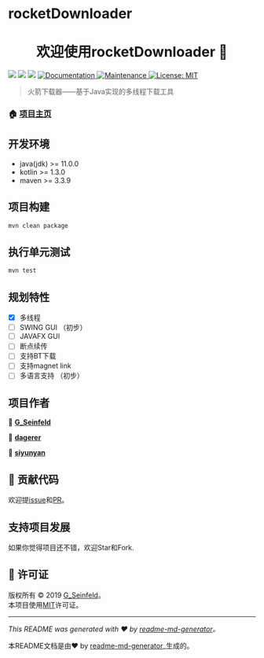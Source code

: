 # rocketDownloader



<h1 align="center">欢迎使用rocketDownloader 👋</h1>
<p>
  <img src="https://img.shields.io/badge/version-0.1.0-blue.svg?cacheSeconds=2592000" />
  <img src="https://img.shields.io/badge/java-%3E%3D11.0.0-blue.svg" />
  <img src="https://img.shields.io/badge/kotlin-%3E%3D1.3.0-blue.svg" />
  <a href="https://github.com/lhing17/rocketDownloader#readme">
    <img alt="Documentation" src="https://img.shields.io/badge/documentation-yes-brightgreen.svg" target="_blank" />
  </a>
  <a href="https://github.com/lhing17/rocketDownloader/graphs/commit-activity">
    <img alt="Maintenance" src="https://img.shields.io/badge/Maintained%3F-yes-green.svg" target="_blank" />
  </a>
  <a href="https://github.com/lhing17/rocketDownloader/blob/master/LICENSE">
    <img alt="License: MIT" src="https://img.shields.io/badge/License-MIT-yellow.svg" target="_blank" />
  </a>
</p>

> 火箭下载器——基于Java实现的多线程下载工具

### 🏠 [项目主页](https://github.com/lhing17/rocketDownloader)

## 开发环境

- java(jdk) &gt;= 11.0.0
- kotlin &gt;= 1.3.0
- maven &gt;= 3.3.9

## 项目构建

```sh
mvn clean package
```

## 执行单元测试

```sh
mvn test
```

## 规划特性
- [x] 多线程
- [ ] SWING GUI （初步）
- [ ] JAVAFX GUI
- [ ] 断点续传
- [ ] 支持BT下载
- [ ] 支持magnet link
- [ ] 多语言支持 （初步）

## 项目作者

👤 [**G_Seinfeld**](https://github.com/lhing17)

👤 [**dagerer**](https://github.com/dagerer)

👤 [**siyunyan**](https://github.com/siyunyan)
 

## 🤝 贡献代码

欢迎提[issue](https://github.com/lhing17/rocketDownloader/issues)和[PR](https://github.com/lhing17/rocketDownloader/pulls)。

## 支持项目发展

如果你觉得项目还不错，欢迎Star和Fork.

## 📝 许可证

版权所有 © 2019 [G_Seinfeld](https://github.com/lhing17)。<br />
本项目使用[MIT](https://github.com/lhing17/rocketDownloader/blob/master/LICENSE)许可证。

***
_This README was generated with ❤️ by [readme-md-generator](https://github.com/kefranabg/readme-md-generator)。_

本README文档是由❤️ by [readme-md-generator](https://github.com/kefranabg/readme-md-generator)_生成的。